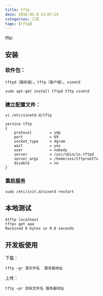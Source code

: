 ```yaml
---
title: tftp
date: 2018-05-8 23:07:24
categories: 工具
tags: [tftp]
---
```


tftp:

<!--more-->


## 安装

### 软件包：

`tftpd（服务端）`，`tftp（客户端）`，`xinetd`

```
sudo apt-get install tftpd tftp xinetd
```

### 建立配置文件：

```
vi /etc/xinetd.d/tftp

service tftp
{
    protocol        = udp
    port            = 69
    socket_type     = dgram
    wait            = yes
    user            = nobody
    server          = /usr/sbin/in.tftpd
    server_args     = /home/xxx/tftprootfs
    disable         = no
}
```

### 重启服务

```
sudo /etc/init.d/xinetd restart
```

## 本地测试

```
$tftp localhost
tftp> get aaa
Received 8 bytes in 0.0 seconds
```

## 开发板使用

下载：

```
tftp –gr 源文件名  服务器地址  
```

上传：

```
tftp –pr 目标文件名 服务器地址
```
